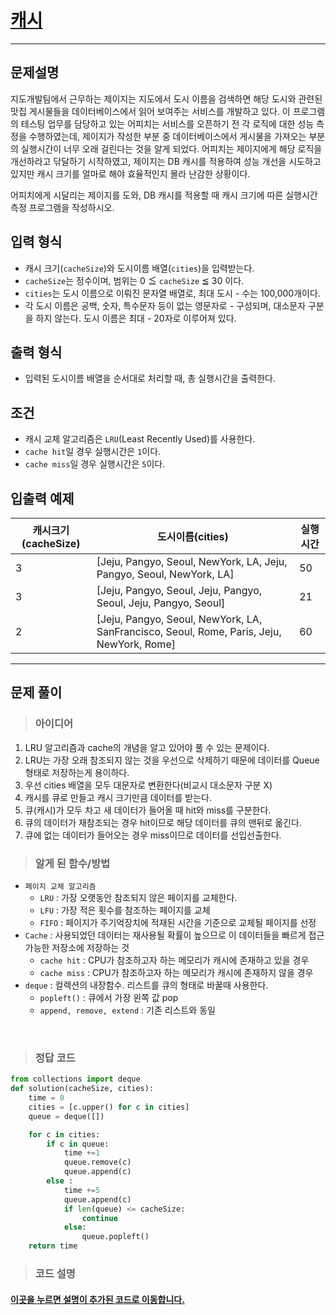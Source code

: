 
<h1><strong ><a href="https://programmers.co.kr/learn/courses/30/lessons/17680">캐시</a></strong></h1>
<hr>

## 문제설명
지도개발팀에서 근무하는 제이지는 지도에서 도시 이름을 검색하면 해당 도시와 관련된 맛집 게시물들을 데이터베이스에서 읽어 보여주는 서비스를 개발하고 있다.
이 프로그램의 테스팅 업무를 담당하고 있는 어피치는 서비스를 오픈하기 전 각 로직에 대한 성능 측정을 수행하였는데, 제이지가 작성한 부분 중 데이터베이스에서 게시물을 가져오는 부분의 실행시간이 너무 오래 걸린다는 것을 알게 되었다.
어피치는 제이지에게 해당 로직을 개선하라고 닦달하기 시작하였고, 제이지는 DB 캐시를 적용하여 성능 개선을 시도하고 있지만 캐시 크기를 얼마로 해야 효율적인지 몰라 난감한 상황이다.

어피치에게 시달리는 제이지를 도와, DB 캐시를 적용할 때 캐시 크기에 따른 실행시간 측정 프로그램을 작성하시오.

## 입력 형식
- 캐시 크기(`cacheSize`)와 도시이름 배열(`cities`)을 입력받는다.
- `cacheSize`는 정수이며, 범위는 0 ≦ `cacheSize` ≦ 30 이다.
- `cities`는 도시 이름으로 이뤄진 문자열 배열로, 최대 도시 - 수는 100,000개이다.
- 각 도시 이름은 공백, 숫자, 특수문자 등이 없는 영문자로 - 구성되며, 대소문자 구분을 하지 않는다. 도시 이름은 최대 - 20자로 이루어져 있다.

## 출력 형식
- 입력된 도시이름 배열을 순서대로 처리할 때, 총 실행시간을 출력한다.

## 조건
- 캐시 교체 알고리즘은 `LRU`(Least Recently Used)를 사용한다.
- `cache hit`일 경우 실행시간은 `1`이다.
- `cache miss`일 경우 실행시간은 `5`이다.

## 입출력 예제

|캐시크기(cacheSize)|	도시이름(cities)|	실행시간|
|---|---|---|
|3|	[Jeju, Pangyo, Seoul, NewYork, LA, Jeju, Pangyo, Seoul, NewYork, LA]|	50|
|3|	[Jeju, Pangyo, Seoul, Jeju, Pangyo, Seoul, Jeju, Pangyo, Seoul]|	21|
|2|	[Jeju, Pangyo, Seoul, NewYork, LA, SanFrancisco, Seoul, Rome, Paris, Jeju, NewYork, Rome]|	60|

<hr>

## 문제 풀이

> ### 아이디어
1. LRU 알고리즘과 cache의 개념을 알고 있어야 풀 수 있는 문제이다.
2. LRU는 가장 오래 참조되지 않는 것을 우선으로 삭제하기 때문에 데이터를 Queue형태로 저장하는게 용이하다.
3. 우선 cities 배열을 모두 대문자로 변환한다(비교시 대소문자 구분 X)
4. 캐시를 큐로 만들고 캐시 크기만큼 데이터를 받는다.
5. 큐(캐시)가 모두 차고 새 데이터가 들어올 때 hit와 miss를 구분한다.
6. 큐의 데이터가 재참조되는 경우 hit이므로 해당 데이터를 큐의 맨뒤로 옮긴다.
7. 큐에 없는 데이터가 들어오는 경우 miss이므로 데이터를 선입선출한다.

> ### 알게 된 함수/방법
- `페이지 교체 알고리즘`
    - `LRU` : 가장 오랫동안 참조되지 않은 페이지를 교체한다.
    - `LFU` : 가장 적은 횟수를 참조하는 페이지를 교체
    - `FIFO` : 페이지가 주기억장치에 적재된 시간을 기준으로 교체될 페이지를 선정
- `Cache` : 사용되었던 데이터는 재사용될 확률이 높으므로 이 데이터들을 빠르게 접근 가능한 저장소에 저장하는 것
    - `cache hit` : CPU가 참조하고자 하는 메모리가 캐시에 존재하고 있을 경우
    - `cache miss` : CPU가 참조하고자 하는 메모리가 캐시에 존재하지 않을 경우
- `deque` : 컬렉션의 내장함수. 리스트를 큐의 형태로 바꿀때 사용한다.
    - `popleft()` : 큐에서 가장 왼쪽 값 pop
    - `append, remove, extend` : 기존 리스트와 동일
    
<br>

> ### 정답 코드
```python
from collections import deque
def solution(cacheSize, cities):
    time = 0
    cities = [c.upper() for c in cities]
    queue = deque([])

    for c in cities:
        if c in queue:
            time +=1
            queue.remove(c)
            queue.append(c)
        else :
            time +=5
            queue.append(c)
            if len(queue) <= cacheSize:
                continue
            else:
                queue.popleft()
    return time
```

> ### 코드 설명
<h4><a href="../pyCode/19-2 캐시.py">이곳을 누르면 설명이 추가된 코드로 이동합니다.</a></h4>
